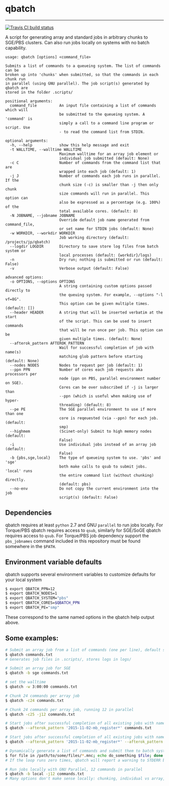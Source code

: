 # qbatch
--------------------------------------------------------------------------------

[![Travis CI build status](https://travis-ci.org/pipitone/qbatch.svg?branch=master)](https://travis-ci.org/pipitone/qbatch)

A script for generating array and standard jobs in arbitrary chunks to SGE/PBS clusters.
Can also run jobs locally on systems with no batch capability.

```
usage: qbatch [options] <command_file>

Submits a list of commands to a queueing system. The list of commands can be
broken up into 'chunks' when submitted, so that the commands in each chunk run
in parallel (using GNU parallel). The job script(s) generated by qbatch are
stored in the folder .scripts/

positional arguments:
  command_file          An input file containing a list of commands which will
                        be submitted to the queueing system. A 'command' is
                        simply a call to a command line program or script. Use
                        - to read the command list from STDIN.

optional arguments:
  -h, --help            show this help message and exit
  -t WALLTIME, --walltime WALLTIME
                        Maximum walltime for an array job element or
                        individual job submitted (default: None)
  -c C                  Number of commands from the command list that are
                        wrapped into each job (default: 1)
  -j J                  Number of commands each job runs in parallel. If the
                        chunk size (-c) is smaller than -j then only chunk
                        size commands will run in parallel. This option can
                        also be expressed as a percentage (e.g. 100%) of the
                        total available cores. (default: 8)
  -N JOBNAME, --jobname JOBNAME
                        Override default job name generated from command_file,
                        or set name for STDIN jobs (default: None)
  -w WORKDIR, --workdir WORKDIR
                        Job working directory (default: /projects/jp/qbatch)
  --logdir LOGDIR       Directory to save store log files from batch system or
                        local processes (default: {workdir}/logs)
  -n                    Dry run; nothing is submitted or run (default: False)
  -v                    Verbose output (default: False)

advanced options:
  -o OPTIONS, --options OPTIONS
                        A string containing custom options passed directly to
                        the queuing system. For example, --options "-l vf=8G".
                        This option can be given multiple times. (default: [])
  --header HEADER       A string that will be inserted verbatim at the start
                        of the script. This can be used to insert commands
                        that will be run once per job. This option can be
                        given multiple times. (default: None)
  --afterok_pattern AFTEROK_PATTERN
                        Wait for successful completion of job with name(s)
                        matching glob pattern before starting (default: None)
  --nodes NODES         Nodes to request per job (default: 1)
  --ppn PPN             Number of cores each job requests aka processors per
                        node (ppn on PBS, parallel environment number on SGE).
                        Cores can be over subscribed if -j is larger than
                        --ppn (which is useful when making use of hyper-
                        threading) (default: 8)
  --pe PE               The SGE parallel environment to use if more than one
                        core is reqeuested (via --ppn) for each job. (default:
                        smp)
  --highmem             (Scinet-only) Submit to high memory nodes (default:
                        False)
  -i                    Use individual jobs instead of an array job (default:
                        False)
  -b {pbs,sge,local}    The type of queueing system to use. 'pbs' and 'sge'
                        both make calls to qsub to submit jobs. 'local' runs
                        the entire command list (without chunking) directly.
                        (default: pbs)
  --no-env              Do not copy the current environment into the job
                        script(s) (default: False)
```

## Dependencies
qbatch requires at least ``python`` 2.7 and GNU ``parallel`` to run jobs locally.
For Torque/PBS qbatch requires access to ``qsub``, similarly for SGE/SoGE qbatch
requires access to ``qsub``. For Torque/PBS job dependency support the ``pbs_jobnames``
command included in this repository must be found somewhere in the ``$PATH``.


## Environment variable defaults
qbatch supports several environment variables to customize defaults for your
local system

```sh
$ export QBATCH_PPN=12
$ export QBATCH_NODES=1
$ export QBATCH_SYSTEM="pbs"
$ export QBATCH_CORES=$QBATCH_PPN
$ export QBATCH_PE="smp"
```

These correspond to the same named options in the qbatch help output above.


## Some examples:
```sh
# Submit an array job from a list of commands (one per line), default settings
$ qbatch commands.txt
# Generates job files in .scripts/, stores logs in logs/

# Submit an array job for SGE
$ qbatch -b sge commands.txt

# set the walltime 
$ qbatch -w 3:00:00 commands.txt

# Chunk 24 commands per array job
$ qbatch -c24 commands.txt

# Chunk 24 commands per array job, running 12 in parallel
$ qbatch -c25 -j12 commands.txt

# Start jobs after successful completion of all existing jobs with names starting with "2015-11-02-mb_register"
$ qbatch --afterok_pattern '2015-11-02-mb_register*' commands.txt

# Start jobs after successful completion of all existing jobs with names starting with "2015-11-02-mb_register" and "2015-11-02-mb_resample"
$ qbatch --afterok_pattern '2015-11-02-mb_register*' --afterok_pattern '2015-11-02-mb_resample*' commands.txt

# Dynamically generate a list of commands and submit them to batch system
$ for file in /path/to/some/files/*.mnc; echo do_something $file; done | qbatch -N do_something_jobs -
# If the loop runs zero times, qbatch will report a warning to STDERR but exit successfully

# Run jobs locally with GNU Parallel, 12 commands in parallel
$ qbatch -b local -j12 commands.txt
# Many options don't make sense locally: chunking, individual vs array, nodes, ppn, highmem, and afterok_pattern are ignored
```
